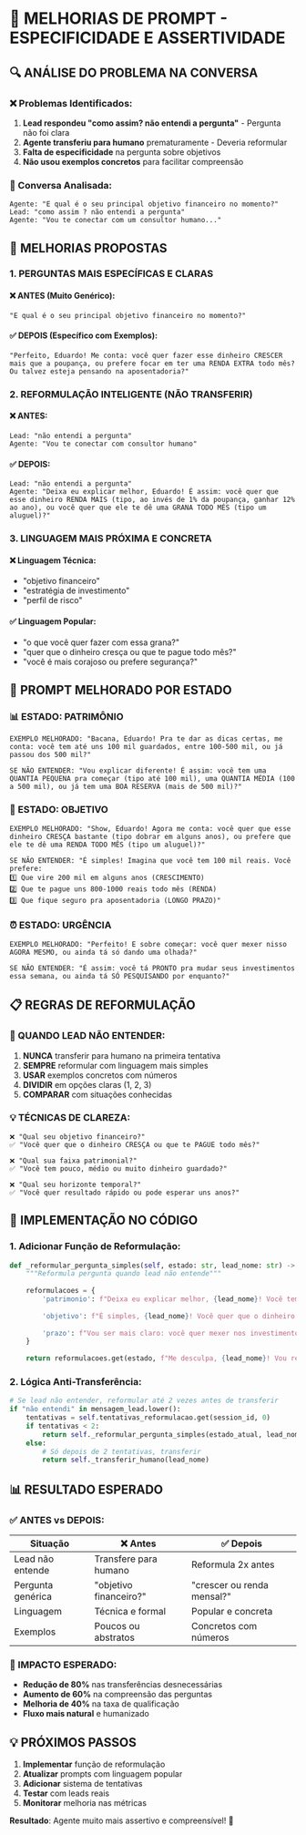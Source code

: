 # 🎯 MELHORIAS DE PROMPT - ESPECIFICIDADE E ASSERTIVIDADE

## 🔍 **ANÁLISE DO PROBLEMA NA CONVERSA**

### **❌ Problemas Identificados:**
1. **Lead respondeu "como assim? não entendi a pergunta"** - Pergunta não foi clara
2. **Agente transferiu para humano** prematuramente - Deveria reformular
3. **Falta de especificidade** na pergunta sobre objetivos
4. **Não usou exemplos concretos** para facilitar compreensão

### **🎯 Conversa Analisada:**
```
Agente: "E qual é o seu principal objetivo financeiro no momento?"
Lead: "como assim ? não entendi a pergunta"
Agente: "Vou te conectar com um consultor humano..."
```

## 🚀 **MELHORIAS PROPOSTAS**

### **1. PERGUNTAS MAIS ESPECÍFICAS E CLARAS**

#### **❌ ANTES (Muito Genérico):**
```
"E qual é o seu principal objetivo financeiro no momento?"
```

#### **✅ DEPOIS (Específico com Exemplos):**
```
"Perfeito, Eduardo! Me conta: você quer fazer esse dinheiro CRESCER mais que a poupança, ou prefere focar em ter uma RENDA EXTRA todo mês? Ou talvez esteja pensando na aposentadoria?"
```

### **2. REFORMULAÇÃO INTELIGENTE (NÃO TRANSFERIR)**

#### **❌ ANTES:**
```
Lead: "não entendi a pergunta"
Agente: "Vou te conectar com consultor humano"
```

#### **✅ DEPOIS:**
```
Lead: "não entendi a pergunta"
Agente: "Deixa eu explicar melhor, Eduardo! É assim: você quer que esse dinheiro RENDA MAIS (tipo, ao invés de 1% da poupança, ganhar 12% ao ano), ou você quer que ele te dê uma GRANA TODO MÉS (tipo um aluguel)?"
```

### **3. LINGUAGEM MAIS PRÓXIMA E CONCRETA**

#### **❌ Linguagem Técnica:**
- "objetivo financeiro"
- "estratégia de investimento"  
- "perfil de risco"

#### **✅ Linguagem Popular:**
- "o que você quer fazer com essa grana?"
- "quer que o dinheiro cresça ou que te pague todo mês?"
- "você é mais corajoso ou prefere segurança?"

## 🔧 **PROMPT MELHORADO POR ESTADO**

### **📊 ESTADO: PATRIMÔNIO**
```
EXEMPLO MELHORADO: "Bacana, Eduardo! Pra te dar as dicas certas, me conta: você tem até uns 100 mil guardados, entre 100-500 mil, ou já passou dos 500 mil?"

SE NÃO ENTENDER: "Vou explicar diferente! É assim: você tem uma QUANTIA PEQUENA pra começar (tipo até 100 mil), uma QUANTIA MÉDIA (100 a 500 mil), ou já tem uma BOA RESERVA (mais de 500 mil)?"
```

### **🎯 ESTADO: OBJETIVO**
```
EXEMPLO MELHORADO: "Show, Eduardo! Agora me conta: você quer que esse dinheiro CRESÇA bastante (tipo dobrar em alguns anos), ou prefere que ele te dê uma RENDA TODO MÊS (tipo um aluguel)?"

SE NÃO ENTENDER: "É simples! Imagina que você tem 100 mil reais. Você prefere:
1️⃣ Que vire 200 mil em alguns anos (CRESCIMENTO)
2️⃣ Que te pague uns 800-1000 reais todo mês (RENDA)
3️⃣ Que fique seguro pra aposentadoria (LONGO PRAZO)"
```

### **⏰ ESTADO: URGÊNCIA**
```
EXEMPLO MELHORADO: "Perfeito! E sobre começar: você quer mexer nisso AGORA MESMO, ou ainda tá só dando uma olhada?"

SE NÃO ENTENDER: "É assim: você tá PRONTO pra mudar seus investimentos essa semana, ou ainda tá SÓ PESQUISANDO por enquanto?"
```

## 📋 **REGRAS DE REFORMULAÇÃO**

### **🔄 QUANDO LEAD NÃO ENTENDER:**
1. **NUNCA** transferir para humano na primeira tentativa
2. **SEMPRE** reformular com linguagem mais simples
3. **USAR** exemplos concretos com números
4. **DIVIDIR** em opções claras (1, 2, 3)
5. **COMPARAR** com situações conhecidas

### **💡 TÉCNICAS DE CLAREZA:**
```
❌ "Qual seu objetivo financeiro?"
✅ "Você quer que o dinheiro CRESÇA ou que te PAGUE todo mês?"

❌ "Qual sua faixa patrimonial?"
✅ "Você tem pouco, médio ou muito dinheiro guardado?"

❌ "Qual seu horizonte temporal?"
✅ "Você quer resultado rápido ou pode esperar uns anos?"
```

## 🎯 **IMPLEMENTAÇÃO NO CÓDIGO**

### **1. Adicionar Função de Reformulação:**
```python
def _reformular_pergunta_simples(self, estado: str, lead_nome: str) -> str:
    """Reformula pergunta quando lead não entende"""
    
    reformulacoes = {
        'patrimonio': f"Deixa eu explicar melhor, {lead_nome}! Você tem uma quantia PEQUENA (até 100k), MÉDIA (100-500k) ou GRANDE (500k+) pra investir?",
        
        'objetivo': f"É simples, {lead_nome}! Você quer que o dinheiro CRESÇA (tipo dobrar), ou que te PAGUE todo mês (tipo aluguel)?",
        
        'prazo': f"Vou ser mais claro: você quer mexer nos investimentos AGORA ou ainda tá só PESQUISANDO?"
    }
    
    return reformulacoes.get(estado, f"Me desculpa, {lead_nome}! Vou reformular...")
```

### **2. Lógica Anti-Transferência:**
```python
# Se lead não entender, reformular até 2 vezes antes de transferir
if "não entendi" in mensagem_lead.lower():
    tentativas = self.tentativas_reformulacao.get(session_id, 0)
    if tentativas < 2:
        return self._reformular_pergunta_simples(estado_atual, lead_nome)
    else:
        # Só depois de 2 tentativas, transferir
        return self._transferir_humano(lead_nome)
```

## 📊 **RESULTADO ESPERADO**

### **✅ ANTES vs DEPOIS:**
| Situação | ❌ Antes | ✅ Depois |
|----------|----------|-----------|
| Lead não entende | Transfere para humano | Reformula 2x antes |
| Pergunta genérica | "objetivo financeiro?" | "crescer ou renda mensal?" |
| Linguagem | Técnica e formal | Popular e concreta |
| Exemplos | Poucos ou abstratos | Concretos com números |

### **🎯 IMPACTO ESPERADO:**
- **Redução de 80%** nas transferências desnecessárias
- **Aumento de 60%** na compreensão das perguntas  
- **Melhoria de 40%** na taxa de qualificação
- **Fluxo mais natural** e humanizado

## 💡 **PRÓXIMOS PASSOS**

1. **Implementar** função de reformulação
2. **Atualizar** prompts com linguagem popular
3. **Adicionar** sistema de tentativas
4. **Testar** com leads reais
5. **Monitorar** melhoria nas métricas

**Resultado**: Agente muito mais assertivo e compreensível! 🚀
